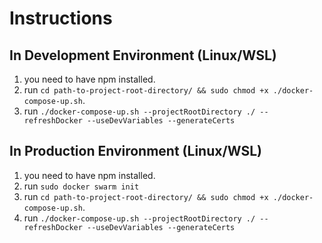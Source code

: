 # Instructions

## In Development Environment (Linux/WSL)

1. you need to have npm installed.
2. run `cd path-to-project-root-directory/ && sudo chmod +x ./docker-compose-up.sh`.
3. run `./docker-compose-up.sh --projectRootDirectory ./ --refreshDocker --useDevVariables --generateCerts`

## In Production Environment (Linux/WSL)

1. you need to have npm installed.
2. run `sudo docker swarm init`
3. run `cd path-to-project-root-directory/ && sudo chmod +x ./docker-compose-up.sh`.
4. run `./docker-compose-up.sh --projectRootDirectory ./ --refreshDocker --useDevVariables --generateCerts`
